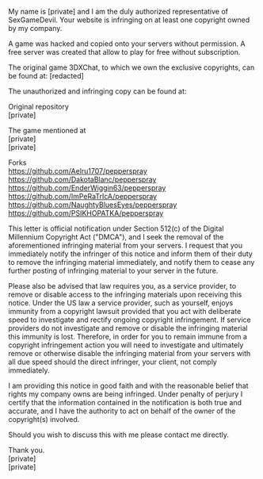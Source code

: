 My name is [private] and I am the duly authorized representative of SexGameDevil. Your website is infringing on at least one copyright owned by my company.

A game was hacked and copied onto your servers without permission. A free server was created that allow to play for free without subscription.

The original game 3DXChat, to which we own the exclusive copyrights, can be found at: [redacted]

The unauthorized and infringing copy can be found at:

Original repository    
[private]

The game mentioned at  
[private]  
[private]

Forks  
https://github.com/Aelru1707/pepperspray  
https://github.com/DakotaBlanc/pepperspray  
https://github.com/EnderWiggin63/pepperspray  
https://github.com/ImPeRaTrIcA/pepperspray  
https://github.com/NaughtyBluesEyes/pepperspray  
https://github.com/PSIKHOPATKA/pepperspray

This letter is official notification under Section 512(c) of the Digital Millennium Copyright Act ("DMCA"), and I seek the removal of the aforementioned infringing material from your servers. I request that you immediately notify the infringer of this notice and inform them of their duty to remove the infringing material immediately, and notify them to cease any further posting of infringing material to your server in the future.

Please also be advised that law requires you, as a service provider, to remove or disable access to the infringing materials upon receiving this notice. Under the US law a service provider, such as yourself, enjoys immunity from a copyright lawsuit provided that you act with deliberate speed to investigate and rectify ongoing copyright infringement. If service providers do not investigate and remove or disable the infringing material this immunity is lost. Therefore, in order for you to remain immune from a copyright infringement action you will need to investigate and ultimately remove or otherwise disable the infringing material from your servers with all due speed should the direct infringer, your client, not comply immediately.

I am providing this notice in good faith and with the reasonable belief that rights my company owns are being infringed. Under penalty of perjury I certify that the information contained in the notification is both true and accurate, and I have the authority to act on behalf of the owner of the copyright(s) involved.

Should you wish to discuss this with me please contact me directly.

Thank you.  
[private]  
[private]

